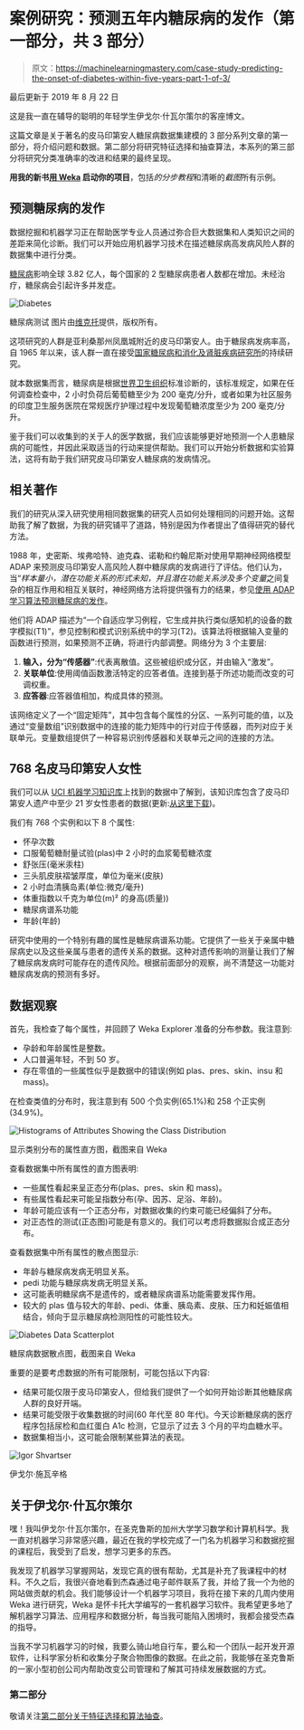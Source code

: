 # 案例研究：预测五年内糖尿病的发作（第一部分，共 3 部分）

> 原文：<https://machinelearningmastery.com/case-study-predicting-the-onset-of-diabetes-within-five-years-part-1-of-3/>

最后更新于 2019 年 8 月 22 日

这是我一直在辅导的聪明的年轻学生伊戈尔·什瓦尔策尔的客座博文。

这篇文章是关于著名的皮马印第安人糖尿病数据集建模的 3 部分系列文章的第一部分，将介绍问题和数据。第二部分将研究特征选择和抽查算法，本系列的第三部分将研究分类准确率的改进和结果的最终呈现。

**用我的新书[用 Weka](https://machinelearningmastery.com/machine-learning-mastery-weka/) 启动你的项目**，包括*的分步教程*和清晰的*截图*所有示例。

## 预测糖尿病的发作

数据挖掘和机器学习正在帮助医学专业人员通过弥合巨大数据集和人类知识之间的差距来简化诊断。我们可以开始应用机器学习技术在描述糖尿病高发病风险人群的数据集中进行分类。

[糖尿病](https://en.wikipedia.org/wiki/Diabetes_mellitus)影响全球 3.82 亿人，每个国家的 2 型糖尿病患者人数都在增加。未经治疗，糖尿病会引起许多并发症。

![Diabetes](https://machinelearningmastery.com/wp-content/uploads/2014/03/diabetes.jpg)

糖尿病测试
图片由[维克托](https://www.flickr.com/photos/v1ctor/10871254373/)提供，版权所有。

这项研究的人群是亚利桑那州凤凰城附近的皮马印第安人。由于糖尿病发病率高，自 1965 年以来，该人群一直在接受[国家糖尿病和消化及肾脏疾病研究所](http://www.niddk.nih.gov/Pages/default.aspx)的持续研究。

就本数据集而言，糖尿病是根据[世界卫生组织](http://www.who.int/diabetes/publications/en/)标准诊断的，该标准规定，如果在任何调查检查中，2 小时负荷后葡萄糖至少为 200 毫克/分升，或者如果为社区服务的印度卫生服务医院在常规医疗护理过程中发现葡萄糖浓度至少为 200 毫克/分升。

鉴于我们可以收集到的关于人的医学数据，我们应该能够更好地预测一个人患糖尿病的可能性，并因此采取适当的行动来提供帮助。我们可以开始分析数据和实验算法，这将有助于我们研究皮马印第安人糖尿病的发病情况。

## 相关著作

我们的研究从深入研究使用相同数据集的研究人员如何处理相同的问题开始。这帮助我了解了数据，为我的研究铺平了道路，特别是因为作者提出了值得研究的替代方法。

1988 年，史密斯、埃弗哈特、迪克森、诺勒和约翰尼斯对使用早期神经网络模型 ADAP 来预测皮马印第安人高风险人群中糖尿病的发病进行了评估。他们认为，当“*样本量小，潜在功能关系的形式未知，并且潜在功能关系涉及多个变量*之间复杂的相互作用和相互关联时，神经网络方法将提供强有力的结果，参见[使用 ADAP 学习算法预测糖尿病的发作](https://scholar.google.com/scholar?hl=en&q=Using+the+ADAP+Learning+Algorithm+to+Forecast+the+Onset+of+Diabetes+Mellitus)。

他们将 ADAP 描述为“一个自适应学习例程，它生成并执行类似感知机的设备的数字模拟(T1)”，参见控制和模式识别系统中的学习(T2)。该算法将根据输入变量的函数进行预测，如果预测不正确，将进行内部调整。网络分为 3 个主要层:

1.  **输入，分为“传感器”**:代表离散值。这些被组织成分区，并由输入“激发”。
2.  **关联单位**:使用阈值函数激活特定的应答者值。连接到基于所述功能而改变的可调权重。
3.  **应答器**:应答器值相加，构成具体的预测。

该网络定义了一个“固定矩阵”，其中包含每个属性的分区、一系列可能的值，以及通过“变量数组”识别数据中的连接的能力矩阵中的行对应于传感器，而列对应于关联单元。变量数组提供了一种容易识别传感器和关联单元之间的连接的方法。

## 768 名皮马印第安人女性

我们可以从 [UCI 机器学习知识库](https://archive.ics.uci.edu/ml/datasets/Pima+Indians+Diabetes)上找到的数据中了解到，该知识库包含了皮马印第安人遗产中至少 21 岁女性患者的数据(更新:[从这里下载](https://raw.githubusercontent.com/jbrownlee/Datasets/master/pima-indians-diabetes.data.csv))。

我们有 768 个实例和以下 8 个属性:

*   怀孕次数
*   口服葡萄糖耐量试验(plas)中 2 小时的血浆葡萄糖浓度
*   舒张压(毫米汞柱)
*   三头肌皮肤褶皱厚度，单位为毫米(皮肤)
*   2 小时血清胰岛素(单位:微克/毫升)
*   体重指数以千克为单位(m)² 的身高(质量))
*   糖尿病谱系功能
*   年龄(年龄)

研究中使用的一个特别有趣的属性是糖尿病谱系功能。它提供了一些关于亲属中糖尿病史以及这些亲属与患者的遗传关系的数据。这种对遗传影响的测量让我们了解了糖尿病发病时可能存在的遗传风险。根据前面部分的观察，尚不清楚这一功能对糖尿病发病的预测有多好。

## 数据观察

首先，我检查了每个属性，并回顾了 Weka Explorer 准备的分布参数。我注意到:

*   孕龄和年龄属性是整数。
*   人口普遍年轻，不到 50 岁。
*   存在零值的一些属性似乎是数据中的错误(例如 plas、pres、skin、insu 和 mass)。

在检查类值的分布时，我注意到有 500 个负实例(65.1%)和 258 个正实例(34.9%)。

![Histograms of Attributes Showing the Class Distribution](https://machinelearningmastery.com/wp-content/uploads/2014/03/histograms.png)

显示类别分布的属性直方图，截图来自 Weka

查看数据集中所有属性的直方图表明:

*   一些属性看起来呈正态分布(plas、pres、skin 和 mass)。
*   有些属性看起来可能呈指数分布(孕、因苏、足浴、年龄)。
*   年龄可能应该有一个正态分布，对数据收集的约束可能已经偏斜了分布。
*   对正态性的测试(正态图)可能是有意义的。我们可以考虑将数据拟合成正态分布。

查看数据集中所有属性的散点图显示:

*   年龄与糖尿病发病无明显关系。
*   pedi 功能与糖尿病发病无明显关系。
*   这可能表明糖尿病不是遗传的，或者糖尿病谱系功能需要发挥作用。
*   较大的 plas 值与较大的年龄、pedi、体重、胰岛素、皮肤、压力和妊娠值相结合，倾向于显示糖尿病检测阳性的可能性较大。

![Diabetes Data Scatterplot](https://machinelearningmastery.com/wp-content/uploads/2014/03/diabetes-data-scatterplot.png)

糖尿病数据散点图，截图来自 Weka

重要的是要考虑数据的所有可能限制，可能包括以下内容:

*   结果可能仅限于皮马印第安人，但给我们提供了一个如何开始诊断其他糖尿病人群的良好开端。
*   结果可能受限于收集数据的时间(60 年代至 80 年代)。今天诊断糖尿病的医疗程序包括尿检和血红蛋白 A1c 检测，它显示了过去 3 个月的平均血糖水平。
*   数据集相当小，这可能会限制某些算法的表现。

![Igor Shvartser](https://machinelearningmastery.com/wp-content/uploads/2014/03/Igor-Shvartser-.png)

伊戈尔·施瓦辛格

## 关于伊戈尔·什瓦尔策尔

嘿！我叫伊戈尔·什瓦尔策尔，在圣克鲁斯的加州大学学习数学和计算机科学。我一直对机器学习非常感兴趣，最近在我的学校完成了一门名为机器学习和数据挖掘的课程后，我受到了启发，想学习更多的东西。

我发现了机器学习掌握网站，发现它真的很有帮助，尤其是补充了我课程中的材料。不久之后，我很兴奋地看到杰森通过电子邮件联系了我，并给了我一个为他的网站做贡献的机会。我们能够设计一个机器学习项目，我将在接下来的几周内使用 Weka 进行研究，Weka 是怀卡托大学编写的一套机器学习软件。我希望更多地了解机器学习算法、应用程序和数据分析，每当我可能陷入困境时，我都会接受杰森的指导。

当我不学习机器学习的时候，我要么骑山地自行车，要么和一个团队一起开发开源软件，让科学家分析和收集分子聚合物图像的数据。在此之前，我能够在圣克鲁斯的一家小型初创公司内帮助改变公司管理和了解其可持续发展数据的方式。

### 第二部分

敬请关注[第二部分关于特征选择和算法抽查](https://machinelearningmastery.com/case-study-predicting-the-onset-of-diabetes-within-five-years-part-2-of-3/ "Case Study: Predicting the Onset of Diabetes Within Five Years (part 2 of 3)")。